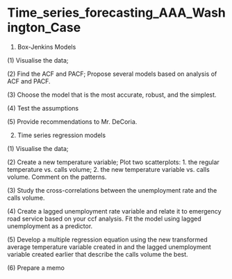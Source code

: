 # Time_series_forecasting_AAA_Washington_Case
1. Box-Jenkins Models

(1) Visualise the data;

(2) Find the ACF and PACF; Propose several models based on analysis of ACF and PACF.

(3) Choose the model that is the most accurate, robust, and the simplest.

(4) Test the assumptions

(5) Provide recommendations to Mr. DeCoria.


2. Time series regression models

(1) Visualise the data;

(2) Create a new temperature variable; Plot two scatterplots: 1. the regular temperature vs. calls volume; 2. the new temperature variable vs. calls volume. Comment on the patterns.

(3) Study the cross-correlations between the unemployment rate and the calls volume.

(4)	Create a lagged unemployment rate variable and relate it to emergency road service based on your ccf analysis. Fit the model using lagged unemployment as a predictor.

(5)	Develop a multiple regression equation using the new transformed average temperature variable created in and the lagged unemployment variable created earlier that describe the calls volume the best.

(6)	Prepare a memo
